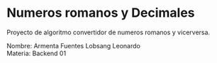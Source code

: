 # Numeros romanos y Decimales
Proyecto de algoritmo convertidor de numeros romanos y vicerversa.

Nombre: Armenta Fuentes Lobsang Leonardo<br>
Materia: Backend 01<br>
